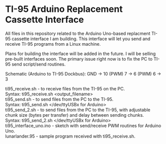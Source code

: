 # TI-95 Arduino Replacement Cassette Interface

All files in this repository related to the Arduino Uno-based replacment TI-95 cassette interface I am building. This interface will let you send and receive TI-95 programs from a Linux machine.

Plans for building the interface will be added in the future. I will be selling pre-built interfaces soon. The primary issue right now is to fix the PC to TI-95 send script/send routines.

Schematic (Arduino to TI-95 Dockbus):
GND     -> 10
(PWM) 7 -> 6
(PWM) 6 -> 3

ti95_receive.sh - to receive files from the TI-95 on the PC.  
Syntax: ti95_receive.sh <output_filename>  
ti95_send.sh - to send files from the PC to the TI-95.  
Syntax: ti95_send.sh <file to send> </dev/ttyUSBx for Arduino>   
ti95_send_2.sh - to send files from the PC to the TI-95, with adjustable chunk size (bytes per transfer) and delay between sending chunks.  
Syntax: ti95_send_2.sh <file to send> </dev/ttyUSBx for Arduino> <chunk size> <delay>    
ti95_interface_uno.ino - sketch with send/receive PWM routines for Arduino Uno.  
lunarlander.95 - sample program received with ti95_receive.sh.  
